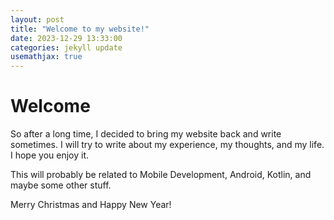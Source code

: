 ```yaml
---
layout: post
title: "Welcome to my website!"
date: 2023-12-29 13:33:00
categories: jekyll update
usemathjax: true
---
```


# Welcome

So after a long time, I decided to bring my website back and write sometimes. I will try to write about my experience, my
thoughts, and my life. I hope you enjoy it.

This will probably be related to Mobile Development, Android, Kotlin, and maybe some other stuff.

Merry Christmas and Happy New Year!